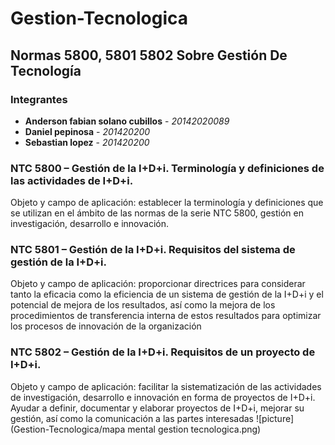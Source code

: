 # Gestion-Tecnologica

## Normas 5800, 5801 5802 Sobre Gestión De Tecnología

### Integrantes

* **Anderson fabian solano cubillos** - *20142020089* 
* **Daniel pepinosa** - *201420200* 
* **Sebastian lopez** - *201420200* 

### NTC 5800 – Gestión de la I+D+i. Terminología y definiciones de las actividades de I+D+i.
Objeto y campo de aplicación: establecer la terminología y definiciones que se utilizan en el ámbito de las normas de la serie NTC 5800, gestión en investigación, desarrollo e innovación.
### NTC 5801 – Gestión de la I+D+i. Requisitos del sistema de gestión de la I+D+i.
Objeto y campo de aplicación: proporcionar directrices para considerar tanto la eficacia como la eficiencia de un sistema de gestión de la I+D+i y el potencial de mejora de los resultados, así como la mejora de los procedimientos de transferencia interna de estos resultados para optimizar los procesos de innovación de la organización
### NTC 5802 – Gestión de la I+D+i. Requisitos de un proyecto de I+D+i.
Objeto y campo de aplicación: facilitar la sistematización de las actividades de investigación, desarrollo e innovación en forma de proyectos de I+D+i.
Ayudar a definir, documentar y elaborar proyectos de I+D+i, mejorar su gestión, así como la comunicación a las partes interesadas
![picture](Gestion-Tecnologica/mapa mental gestion tecnologica.png)

